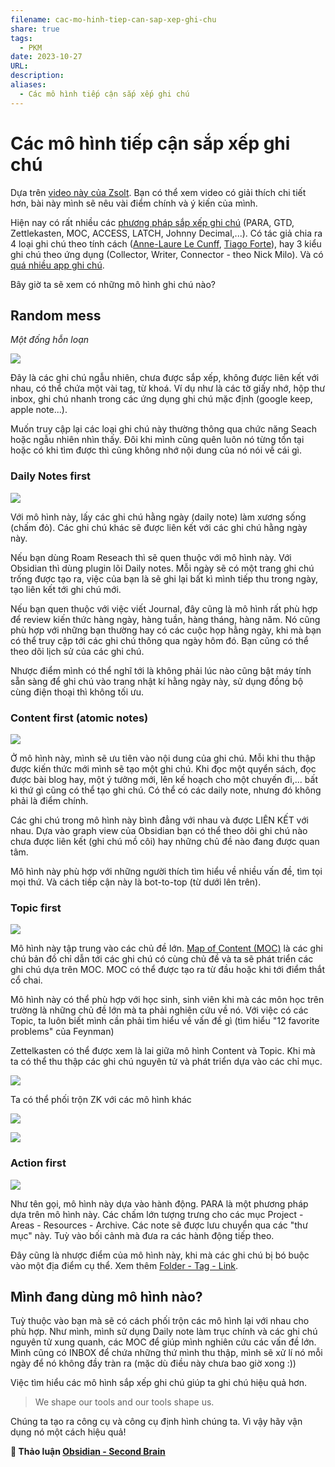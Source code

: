 ```yaml
---
filename: cac-mo-hinh-tiep-can-sap-xep-ghi-chu
share: true
tags:
  - PKM
date: 2023-10-27
URL: 
description: 
aliases:
  - Các mô hình tiếp cận sắp xếp ghi chú
---
```


# Các mô hình tiếp cận sắp xếp ghi chú

Dựa trên [video này của Zsolt](https://www.youtube.com/watch?v=AtdAAD47aQY). Bạn có thể xem video có giải thích chi tiết hơn, bài này mình sẽ nêu vài điểm chính và ý kiến của mình.

Hiện nay có rất nhiều các [phương pháp sắp xếp ghi chú](https://www.facebook.com/groups/594306492570157/posts/633489288651877) (PARA, GTD, Zettlekasten, MOC, ACCESS, LATCH, Johnny Decimal,...). Có tác giả chia ra 4 loại ghi chú theo tính cách ([Anne-Laure Le Cunff](https://nesslabs.com/how-to-choose-the-right-note-taking-app), [Tiago Forte](https://fortelabs.com/blog/the-4-notetaking-styles-how-to-choose-a-digital-notes-app-as-your-second-brain/)), hay 3 kiểu ghi chú theo ứng dụng (Collector, Writer, Connector - theo Nick Milo). Và có [quá nhiều app ghi chú](./qua-nhieu-app-ghi-chu-chon-cai-nao-bay-gio.md).

Bây giờ ta sẽ xem có những mô hình ghi chú nào?

## Random mess
*Một đống hỗn loạn*

![](https://i.imgur.com/LNWLGoh.png)

Đây là các ghi chú ngẫu nhiên, chưa được sắp xếp, không được liên kết với nhau, có thể chứa một vài tag, từ khoá. Ví dụ như là các tờ giấy nhớ, hộp thư inbox, ghi chú nhanh trong các ứng dụng ghi chú mặc định (google keep, apple note...).

Muốn truy cập lại các loại ghi chú này thường thông qua chức năng Seach hoặc ngẫu nhiên nhìn thấy. Đôi khi mình cũng quên luôn nó từng tồn tại hoặc có khi tìm được thì cũng không nhớ nội dung của nó nói về cái gì.

### Daily Notes first

![](https://i.imgur.com/pcY7485.png)

Với mô hình này, lấy các ghi chú hằng ngày (daily note) làm xương sống (chấm đỏ). Các ghi chú khác sẽ được liên kết với các ghi chú hằng ngày này.

Nếu bạn dùng Roam Reseach thì sẽ quen thuộc với mô hình này. Với Obsidian thì dùng plugin lõi Daily notes. Mỗi ngày sẽ có một trang ghi chú trống được tạo ra, việc của bạn là sẽ ghi lại bất kì mình tiếp thu trong ngày, tạo liên kết tới ghi chú mới.

Nếu bạn quen thuộc với việc viết Journal, đây cũng là mô hình rất phù hợp để review kiến thức hàng ngày, hàng tuần, hàng tháng, hàng năm. Nó cũng phù hợp với những bạn thường hay có các cuộc họp hằng ngày, khi mà bạn có thể truy cập tới các ghi chú thông qua ngày hôm đó. Bạn cũng có thể theo dõi lịch sử của các ghi chú. 

Nhược điểm mình có thể nghĩ tới là không phải lúc nào cũng bật máy tính sẵn sàng để ghi chú vào trang nhật kí hằng ngày này, sử dụng đồng bộ cùng điện thoại thì không tối ưu.

### Content first (atomic notes)

![](https://i.imgur.com/dwyZQrN.png)

Ở mô hình này, mình sẽ ưu tiên vào nội dung của ghi chú. Mỗi khi thu thập được kiến thức mới mình sẽ tạo một ghi chú. Khi đọc một quyển sách, đọc được bài blog hay, một ý tưởng mới, lên kế hoạch cho một chuyến đi,... bất kì thứ gì cũng có thể tạo ghi chú. Có thể có các daily note, nhưng đó không phải là điểm chính.

Các ghi chú trong mô hình này bình đẳng với nhau và được LIÊN KẾT với nhau. Dựa vào graph view của Obsidian bạn có thể theo dõi ghi chú nào chưa được liên kết (ghi chú mồ côi) hay những chủ đề nào đang được quan tâm.

Mô hình này phù hợp với những người thích tìm hiểu về nhiều vấn đề, tìm tọi mọi thứ. Và cách tiếp cận này là bot-to-top (từ dưới lên trên).

### Topic first

![](https://i.imgur.com/u6XtytC.png)

Mô hình này tập trung vào các chủ đề lớn. [Map of Content (MOC)](./map-of-content-moc.md) là các ghi chú bản đồ chỉ dẫn tới các ghi chú có cùng chủ đề và ta sẽ phát triển các ghi chú dựa trên MOC. MOC có thể được tạo ra từ đầu hoặc khi tới điểm thắt cổ chai.

Mô hình này có thể phù hợp với học sinh, sinh viên khi mà các môn học trên trường là những chủ đề lớn mà ta phải nghiên cứu về nó. Với việc có các Topic, ta luôn biết mình cần phải tìm hiểu về vấn đề gì (tìm hiểu "12 favorite problems" của Feynman)

Zettelkasten có thể được xem là lai giữa mô hình Content và Topic. Khi mà ta có thể thu thập các ghi chú nguyên tử và phát triển dựa vào các chỉ mục.

![](https://i.imgur.com/b7mOcqY.png)

Ta có thể phối trộn ZK với các mô hình khác

![](https://i.imgur.com/51TjxDW.png)

![](https://i.imgur.com/OtBs1rx.png)

### Action first

![](https://i.imgur.com/bnD5q5a.png)

Như tên gọi, mô hình này dựa vào hành động. PARA là một phương pháp dựa trên mô hình này. Các chấm lớn tượng trưng cho các mục Project - Areas - Resources - Archive. Các note sẽ được lưu chuyển qua các "thư mục" này. Tuỳ vào bối cảnh mà đưa ra các hành động tiếp theo.

Đây cũng là nhược điểm của mô hình này, khi mà các ghi chú bị bó buộc vào một địa điểm cụ thể. Xem thêm [Folder - Tag - Link](./folder-tag-link.md).

## Mình đang dùng mô hình nào?

Tuỳ thuộc vào bạn mà sẽ có cách phối trộn các mô hình lại với nhau cho phù hợp. Như mình, mình sử dụng Daily note làm trục chính và các ghi chú nguyên tử xung quanh, các MOC để giúp mình nghiên cứu các vấn đề lớn. Mình cũng có INBOX để chứa những thứ mình thu thập, mình sẽ xử lí nó mỗi ngày để nó không đầy tràn ra (mặc dù điều này chưa bao giờ xong :))

Việc tìm hiểu các mô hình sắp xếp ghi chú giúp ta ghi chú hiệu quả hơn.

> We shape our tools and our tools shape us.

Chúng ta tạo ra công cụ và công cụ định hình chúng ta. Vì vậy hãy vận dụng nó một cách hiệu quả!

**💬 Thảo luận [Obsidian - Second Brain](https://www.facebook.com/groups/obsidian.secondbrain/posts/729186122415526/)**
